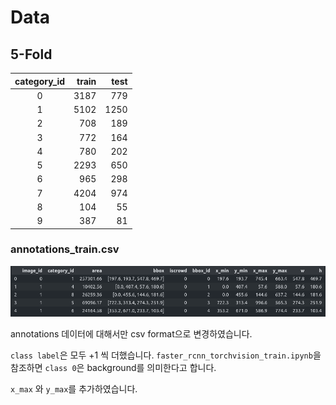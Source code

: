 # Data

## 5-Fold
| category_id | train | test |
| :---------: | ----: | ---: |
|      0      |  3187 |  779 |
|      1      |  5102 | 1250 |
|      2      |   708 |  189 |
|      3      |   772 |  164 |
|      4      |   780 |  202 |
|      5      |  2293 |  650 |
|      6      |   965 |  298 |
|      7      |  4204 |  974 |
|      8      |   104 |   55 |
|      9      |   387 |   81 |

### annotations_train.csv

<img src="/images/annotations_df_head.png">

annotations 데이터에 대해서만 csv format으로 변경하였습니다.

`class label`은 모두 +1 씩 더했습니다. `faster_rcnn_torchvision_train.ipynb`을 참조하면 `class 0`은 background를 의미한다고 합니다.

`x_max` 와 `y_max`를 추가하였습니다.

